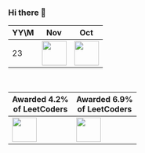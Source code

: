 ### Hi there 👋

<!--
**gukin-han/gukin-han** is a ✨ _special_ ✨ repository because its `README.md` (this file) appears on your GitHub profile.

Here are some ideas to get you started:

- 🔭 I’m currently working on ...
- 🌱 I’m currently learning ...
- 👯 I’m looking to collaborate on ...
- 🤔 I’m looking for help with ...
- 💬 Ask me about ...
- 📫 How to reach me: ...
- 😄 Pronouns: ...
- ⚡ Fun fact: ...
![LeetCode Stats](https://leetcard.jacoblin.cool/gukin)
-->
|YY\M|Nov|Oct|
|---|---|---|
|23|<img src = "https://leetcode.com/static/images/badges/2023/gif/2023-11.gif" height="50px"/>|<img src = "https://leetcode.com/static/images/badges/2023/gif/2023-10.gif" height="50px"/> |
<br/>

|Awarded 4.2%<br/>of LeetCoders|Awarded 6.9%<br/>of LeetCoders|
|--------------------------|--------------------------|
|<img src = "https://assets.leetcode.com/static_assets/marketing/2023-100.gif" height="50px"/>|<img src = "https://assets.leetcode.com/static_assets/marketing/2023-50.gif" height="50px"/>|
